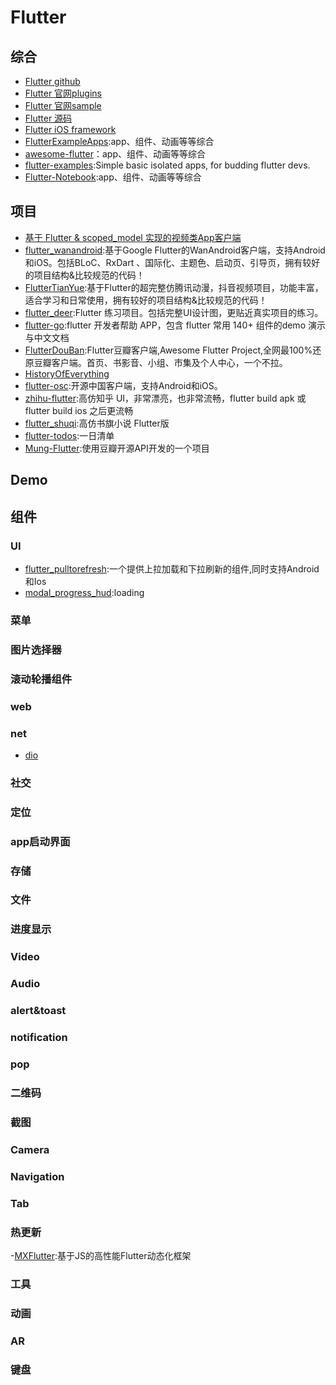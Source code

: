 # Flutter

## 综合
- [Flutter github](https://github.com/flutter)
- [Flutter 官网plugins](https://github.com/flutter/plugins)
- [Flutter 官网sample](https://github.com/flutter/samples)
- [Flutter 源码](https://github.com/flutter/flutter)
- [Flutter iOS framework](https://github.com/flutter/engine/tree/master/shell/platform/darwin/ios)
- [FlutterExampleApps](https://github.com/iampawan/FlutterExampleApps):app、组件、动画等等综合
- [awesome-flutter](https://github.com/Solido/awesome-flutter)：app、组件、动画等等综合
- [flutter-examples](https://github.com/nisrulz/flutter-examples):Simple basic isolated apps, for budding flutter devs.
- [Flutter-Notebook](https://github.com/OpenFlutter/Flutter-Notebook):app、组件、动画等等综合

## 项目
- [基于 Flutter & scoped_model 实现的视频类App客户端](https://github.com/songxiaoliang/visitor-flutter)
- [flutter_wanandroid](https://github.com/Sky24n/flutter_wanandroid):基于Google Flutter的WanAndroid客户端，支持Android和iOS。包括BLoC、RxDart 、国际化、主题色、启动页、引导页，拥有较好的项目结构&比较规范的代码！
- [FlutterTianYue](https://github.com/ZDfordream/FlutterTianYue):基于Flutter的超完整仿腾讯动漫，抖音视频项目，功能丰富，适合学习和日常使用，拥有较好的项目结构&比较规范的代码！
- [flutter_deer](https://github.com/simplezhli/flutter_deer):Flutter 练习项目。包括完整UI设计图，更贴近真实项目的练习。
- [flutter-go](https://github.com/alibaba/flutter-go):flutter 开发者帮助 APP，包含 flutter 常用 140+ 组件的demo 演示与中文文档
- [FlutterDouBan](https://github.com/kaina404/FlutterDouBan):Flutter豆瓣客户端,Awesome Flutter Project,全网最100%还原豆瓣客户端。首页、书影音、小组、市集及个人中心，一个不拉。
- [HistoryOfEverything](https://github.com/2d-inc/HistoryOfEverything)
- [flutter-osc](https://github.com/yubo725/flutter-osc):开源中国客户端，支持Android和iOS。
- [zhihu-flutter](https://github.com/HackSoul/zhihu-flutter):高仿知乎 UI，非常漂亮，也非常流畅，flutter build apk 或 flutter build ios 之后更流畅
- [flutter_shuqi](https://github.com/huanxsd/flutter_shuqi):高仿书旗小说 Flutter版
- [flutter-todos](https://github.com/asjqkkkk/flutter-todos):一日清单
- [Mung-Flutter](https://github.com/mochixuan/Mung-Flutter):使用豆瓣开源API开发的一个项目

## Demo

## 组件

### UI
- [flutter_pulltorefresh](https://github.com/peng8350/flutter_pulltorefresh):一个提供上拉加载和下拉刷新的组件,同时支持Android和Ios
- [modal_progress_hud](https://github.com/mmcc007/modal_progress_hud):loading

### 菜单

### 图片选择器

### 滚动轮播组件

### web

### net
- [dio](https://github.com/flutterchina/dio)

### 社交

### 定位

### app启动界面

### 存储

### 文件

### 进度显示

### Video

### Audio

### alert&toast

### notification

### pop

### 二维码

### 截图

### Camera

### Navigation

### Tab

### 热更新
-[MXFlutter](https://github.com/TGIF-iMatrix/MXFlutter):基于JS的高性能Flutter动态化框架

### 工具

### 动画

### AR

### 键盘
